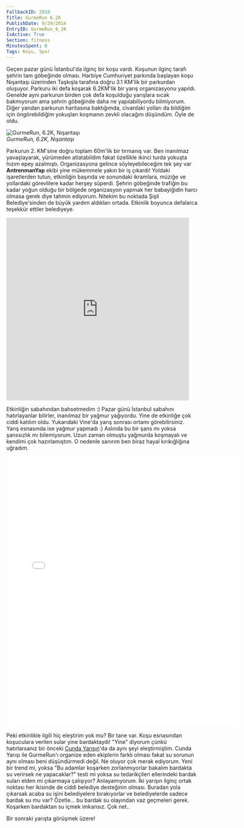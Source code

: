 ```yaml
---
FallbackID: 2918
Title: GurmeRun 6.2K
PublishDate: 9/29/2014
EntryID: GurmeRun_6_2K
IsActive: True
Section: fitness
MinutesSpent: 0
Tags: Koşu, Spor
---
```

Geçen pazar günü İstanbul'da ilginç bir koşu vardı. Koşunun ilginç
tarafı şehrin tam göbeğinde olması. Harbiye Cumhuriyet parkında başlayan
koşu Nışantaşı üzerinden Taşkışla tarafına doğru 3.1 KM'lik bir
parkurdan oluşuyor. Parkuru iki defa koşarak 6.2KM'lik bir yarış
organizasyonu yapıldı. Genelde aynı parkurun birden çok defa koşulduğu
yarışlara sıcak bakmıyorum ama şehrin göbeğinde daha ne yapılabiliyordu
bilmiyorum. Diğer yandan parkurun haritasına baktığımda, civardaki
yolları da bildiğim için öngörebildiğim yokuşları koşmanın zevkli
olacağını düşündüm. Öyle de oldu.

![GurmeRun, 6.2K,
Nışantaşı](http://blob.daron.yondem.com/assets/2918/gurme_1.jpg)\
*GurmeRun, 6.2K, Nışantaşı*

Parkurun 2. KM'sine doğru toplam 60m'lik bir tırmanış var. Ben inanılmaz
yavaşlayarak, yürümeden atlatabildim fakat özellikle ikinci turda
yokuşta hızım epey azalmıştı. Organizasyona gelince söyleyebileceğim tek
şey var **AntrenmanYap** ekibi yine mükemmele yakın bir iş çıkardı!
Yoldaki işaretlerden tutun, etkinliğin başında ve sonundaki ikramlara,
müziğe ve yollardaki görevlilere kadar herşey süperdi. Şehrin göbeğinde
trafiğin bu kadar yoğun olduğu bir bölgede organizasyon yapmak her
babayiğidin harcı olmasa gerek diye tahmin ediyorum. Nitekim bu noktada
Şişli Belediye'sinden de büyük yardım aldıkları ortada. Etkinlik boyunca
defalarca teşekkür ettiler belediyeye.
<iframe class="vine-embed" src="https://vine.co/v/OZjQ2FamUKv/embed/simple?related=0" width="480" height="480" frameborder="0"></iframe><script async src="//platform.vine.co/static/scripts/embed.js" charset="utf-8"></script>
Etkinliğin sabahından bahsetmedim :) Pazar günü İstanbul sabahını
hatırlayanlar bilirler, inanılmaz bir yağmur yağıyordu. Yine de
etkinliğe çok ciddi katılım oldu. Yukarıdaki Vine'da yarış sonrası
ortamı görebilirsiniz. Yarış esnasında ise yağmur yapmadı :) Aslında bu
bir şans mı yoksa şanssızlık mı bilemiyorum. Uzun zaman olmuştu yağmurda
koşmayalı ve kendimi çok hazırlamıştım. O nedenle sanırım ben biraz
hayal kırıkığlığına uğradım.<iframe src="//instagram.com/p/tfGqaEEANc/embed/" width="612" height="710" frameborder="0" scrolling="no" allowtransparency="true"></iframe>

Peki etkinlikle ilgili hiç eleştirim yok mu? Bir tane var. Koşu
esnasından koşuculara verilen sular yine bardaktaydı! "Yine" diyorum
çünkü hatırlarsanız bir önceki [Cunda
Yarışın](http://daron.yondem.com/fitness/post/Kosu_Balik_Ayvalik_16K)'da
da aynı şeyi eleştirmiştim. Cunda Yarışı ile GurmeRun'ı organize eden
ekiplerin farklı olması fakat su sorunun aynı olması beni düşündürmedi
değil. Ne oluyor çok merak ediyorum. Yeni bir trend mi, yoksa "Bu
adamlar koşarken zorlanmıyorlar bakalım bardakta su verirsek ne
yapacaklar?" testi mi yoksa su tedarikçileri ellerindeki bardak suları
elden mi çıkarmaya çalışıyor? Anlayamıyorum. İki yarışın ilginç ortak
noktası her ikisinde de ciddi belediye desteğinin olması. Buradan yola
çıkarsak acaba su işini belediyelere bırakıyorlar ve belediyelerde
sadece bardak su mu var? Özetle... bu bardak su olayından vaz geçmeleri
gerek. Koşarken bardaktan su içmek imkansız. Çok net..

Bir sonraki yarışta görüşmek üzere!



